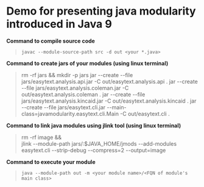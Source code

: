 # Demo for presenting java modularity introduced in Java 9

**Command to compile source code**

> `javac --module-source-path src -d out <your *.java>`

**Command to create jars of your modules (using linux terminal)**

> rm -rf jars && mkdir -p jars
> jar --create --file jars/easytext.analysis.api.jar -C out/easytext.analysis.api .
> jar --create --file jars/easytext.analysis.coleman.jar -C out/easytext.analysis.coleman .
> jar --create --file jars/easytext.analysis.kincaid.jar -C out/easytext.analysis.kincaid .
> jar --create --file jars/easytext.cli.jar --main-class=javamodularity.easytext.cli.Main -C out/easytext.cli .

**Command to link java modules using jlink tool (using linux terminal)**

> rm -rf image && \
> jlink --module-path jars/:\$JAVA_HOME/jmods --add-modules easytext.cli --strip-debug --compress=2 --output=image

**Command to execute your module**

> `java --module-path out -m <your module name>/<FQN of module's main class>`
